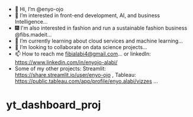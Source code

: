 - 👋 Hi, I’m @enyo-ojo
- 👀 I’m interested in front-end development, AI, and business Intelligence...
- 🎆 I'm also interested in fashion and run a sustainable fashion business @fibs.madeit...
- 🌱 I’m currently learning about cloud services and machine learning...
- 💞️ I’m looking to collaborate on data science projects...
- 📫 How to reach me fibialabi4@gmail.com... or linkedIn: https://www.linkedin.com/in/enyojo-alabi/
- Some of my other projects: Streamlit: https://share.streamlit.io/user/enyo-ojo , Tableau: https://public.tableau.com/app/profile/enyo.alabi/vizzes ...
<!---
enyo-ojo/enyo-ojo is a ✨ special ✨ repository because its `README.md` (this file) appears on your GitHub profile.
You can click the Preview link to take a look at your changes.
--->
# yt_dashboard_proj
